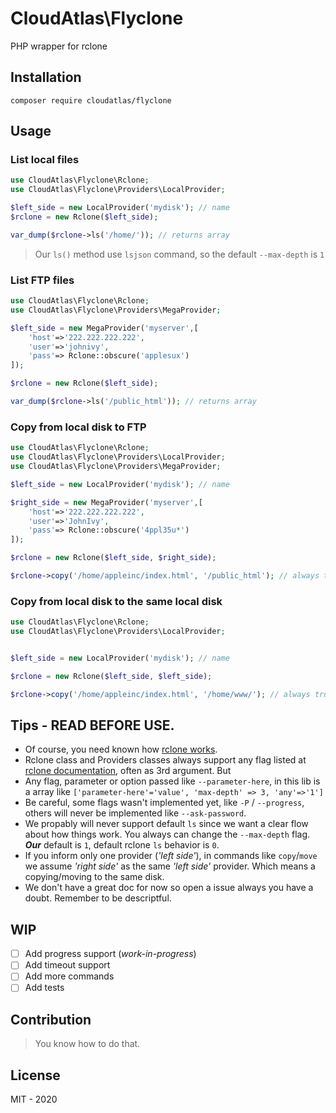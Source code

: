 # CloudAtlas\Flyclone
PHP wrapper for rclone

## Installation

```shell script
composer require cloudatlas/flyclone
```

## Usage
### List local files
```php
use CloudAtlas\Flyclone\Rclone;
use CloudAtlas\Flyclone\Providers\LocalProvider;

$left_side = new LocalProvider('mydisk'); // name
$rclone = new Rclone($left_side);

var_dump($rclone->ls('/home/')); // returns array
```
> Our `ls()` method use `lsjson` command, so the default `--max-depth` is `1`
### List FTP files

```php
use CloudAtlas\Flyclone\Rclone;
use CloudAtlas\Flyclone\Providers\MegaProvider;

$left_side = new MegaProvider('myserver',[
    'host'=>'222.222.222.222',
    'user'=>'johnivy',
    'pass'=> Rclone::obscure('applesux')
]);

$rclone = new Rclone($left_side);

var_dump($rclone->ls('/public_html')); // returns array
```
### Copy from local disk to FTP

```php
use CloudAtlas\Flyclone\Rclone;
use CloudAtlas\Flyclone\Providers\LocalProvider;
use CloudAtlas\Flyclone\Providers\MegaProvider;

$left_side = new LocalProvider('mydisk'); // name

$right_side = new MegaProvider('myserver',[
    'host'=>'222.222.222.222',
    'user'=>'JohnIvy',
    'pass'=> Rclone::obscure('4ppl35u*')
]);

$rclone = new Rclone($left_side, $right_side);

$rclone->copy('/home/appleinc/index.html', '/public_html'); // always true, otherwise throws error
```
### Copy from local disk to the same local disk
```php
use CloudAtlas\Flyclone\Rclone;
use CloudAtlas\Flyclone\Providers\LocalProvider;


$left_side = new LocalProvider('mydisk'); // name

$rclone = new Rclone($left_side, $left_side);

$rclone->copy('/home/appleinc/index.html', '/home/www/'); // always true, otherwise throws error
```
## Tips - READ BEFORE USE.
* Of course, you need known how [rclone works](https://rclone.org/docs).
* Rclone class and Providers classes always support any flag listed at [rclone documentation](https://rclone.org/flags/), often as 3rd argument. But
* Any flag, parameter or option passed like `--parameter-here`, in this lib is a array like `['parameter-here'='value', 'max-depth' => 3, 'any'=>'1']` 
* Be careful, some flags wasn't implemented yet, like `-P` / `--progress`, others will never be implemented like `--ask-password`.
* We propably will never support default `ls` since we want a clear flow about how things work. You always can change the `--max-depth` flag. _**Our**_ default is `1`, default rclone `ls` behavior is `0`.
* If you inform only one provider (_'left side'_), in commands like `copy`/`move` we assume _'right side'_ as the same _'left side'_ provider. Which means a copying/moving to the same disk.
* We don't have a great doc for now so open a issue always you have a doubt. Remember to be descriptful.
## WIP
- [ ] Add progress support (_work-in-progress_)
- [ ] Add timeout support
- [ ] Add more commands
- [ ] Add tests

## Contribution
> You know how to do that.

## License
MIT - 2020
